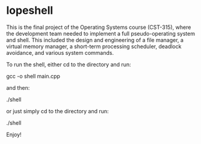 # lopeshell
This is the final project of the Operating Systems course (CST-315), where the development team needed to implement a full pseudo-operating system and shell. This included the design and engineering of a file manager, a virtual memory manager, a short-term processing scheduler, deadlock avoidance, and various system commands.

To run the shell, either cd to the directory and run:

  gcc -o shell main.cpp
  
 and then:
 
  ./shell
  
or just simply cd to the directory and run:
  
  ./shell
  
  
Enjoy!
